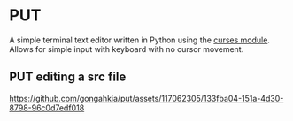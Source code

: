 # PUT

A simple terminal text editor written in Python using the [curses module](https://docs.python.org/3/howto/curses.html). Allows for simple input with keyboard with no cursor movement.

## PUT editing a src file

https://github.com/gongahkia/put/assets/117062305/133fba04-151a-4d30-8798-96c0d7edf018
